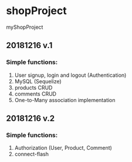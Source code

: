 # shopProject

myShopProject  

## 20181216 v.1
### Simple functions:  
1. User signup, login and logout (Authentication)  
2. MySQL (Sequelize)  
3. products CRUD  
4. comments CRUD  
5. One-to-Many association implementation  

## 20181216 v.2
### Simple functions: 
1. Authorization (User, Product, Comment)
2. connect-flash
